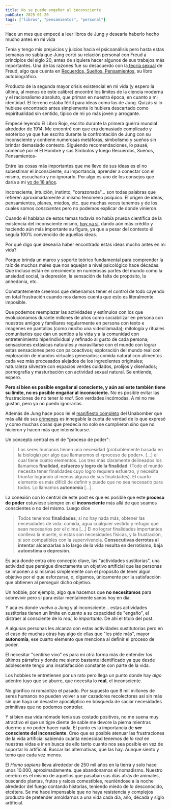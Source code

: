 ```yaml
---
title: No se puede engañar al inconsciente
pubDate: 2025-01-20
tags: ["libros", "pensamientos", "personal"]
---
```


Hace un mes que empecé a leer libros de Jung y desearia haberlo hecho mucho antes en mi vida

Tenía y tengo mis prejuicios y juicios hacia el psicoanálisis pero hasta estas semanas no sabía que Jung cortó su relación personal con Freud a principios del siglo 20, antes de siquiera hacer algunos de sus trabajos más importantes. Una de las razones fue su desacuerdo con la[ teoría sexual](https://es.wikipedia.org/wiki/Desarrollo_psicosexual) de Freud, algo que cuenta en [Recuerdos, Sueños, Pensamientos](https://es.wikipedia.org/wiki/Recuerdos,_sue%C3%B1os,_pensamientos), su libro autobiográfico.

Producto de la segunda mayor crisis existencial en mi vida (y espero la última, al menos de este calibre) encontré los límites de la ciencia moderna y el racionalismo absoluto, que priman en nuestra época, en cuanto a mi identidad. El terreno estaba fértil para ideas como las de Jung. Quizás si lo hubiese encontrado antes simplemente lo hubiera descartado como espiritualidad sin sentido, típico de mi yo más joven y arrogante.

Empecé leyendo El Libro Rojo, escrito durante la primera guerra mundial alrededor de 1914. Me encontré con que era demasiado complicado y esotérico ya que fue escrito durante la confrontación de Jung con su inconsciente y contiene numerosas metáforas, simbolismo y sueños sin brindar demasiado contexto. Siguiendo recomendaciones, lo pausé, comencé por el El Hombre y sus Símbolos y luego Recuerdos, Sueños, Pensamientos-

Entre las cosas más importantes que me llevo de sus ideas es el no subestimar el inconsciente, su importancia, aprender a conectar con el mismo, escucharlo y no ignorarlo. Por algo es uno de los consejos que daría a mi [yo de 18 años](https://lojeda.co/es/blog/consejos-18/).

Inconsciente, intuición, instinto, "corazonada"... son todas palabras que refieren aproximadamente al mismo fenómeno psíquico. El origen de ideas, pensamientos, planes, miedos, etc. que muchas veces tenemos y de los cuales somos *conscientes* pero no podemos explicar de donde vinieron.

Cuando él hablaba de estos temas todavía no había prueba científica de la existencia del inconsciente mismo, [hoy ya sí](https://es.wikipedia.org/wiki/Inconsciente), dando aún más crédito y haciendo aún más importante su figura, ya que a pesar del contexto él seguía 100% convencido de aquellas ideas.

Por qué digo que desearía haber encontrado estas ideas mucho antes en mi vida?

Porque brinda un marco y soporte teórico fundamental para comprender la raíz de muchos males que nos aquejan a nivel psicológico hace décadas. Que incluso están en crecimiento en numerosas partes del mundo como la ansiedad social, la depresión, la sensación de falta de propósito, la anhedonia, etc.

Constantemente creemos que deberíamos tener el control de todo cayendo en total frustración cuando nos damos cuenta que esto es literalmente imposible. 

Que podemos reemplazar las actividades y estímulos con los que evolucionamos durante millones de años como sociabilizar en persona con nuestros amigos y familiares regularmente en persona con texto e imagenes en pantallas (como mucho una videollamada); mitología y rituales comunitarios que dan un sentido a la vida y a la comunidad con entretenimiento hiperindividual y refinado al gusto de cada persona; sensaciones extásicas naturales y maravillarse con el mundo con lograr estas sensaciones pero con psicoactivos; exploración del mundo real con exploración de mundos virtuales generados; comida natural con alimentos cada vez más procesados alejados de los ingredientes originales; naturaleza silvestre con espacios verdes cuidados, prolijos y diseñados; pornografía y masturbación con actividad sexual natural. Se entiende, espero.

**Pero si bien es posible engañar al consciente, y aún así este también tiene su límite, no es posible engañar al inconsciente.** No es posible evitar las frustraciones de no tener _lo real_. Son verdades incómodas. A mi no me gustan, pero ya no puedo ignorarlas.

Además de Jung hace poco leí el [manifiesto completo](https://essentialinstitute.org/uploads/2_i_3_Theodore_Kaczynski_Manifiesto_de_Unabomber.pdf) del Unabomber que más allá de sus [crímenes](https://es.wikipedia.org/wiki/Theodore_Kaczynski#Atentados_con_bombas) es innegable la cuota de verdad de lo que expresó y como muchas cosas que predecía no solo se cumplieron sino que no hicieron y hacen más que intensificarse.

Un concepto central es el de "proceso de poder":

> Los seres humanos tienen una necesidad (probablemente basada en la biología) por algo que llamaremos el «proceso de poder». [...] el cual tiene cuatro elementos. Los tres más claramente delineados los llamamos **finalidad, esfuerzo y logro de la finalidad**. (Todo el mundo necesita tener finalidades cuyo logro requiera esfuerzo, y necesita triunfar logrando al menos alguna de sus finalidades). El cuarto elemento es más difícil de definir y puede que no sea necesario para todos. Lo llamamos **autonomía** [...].

La conexión con lo central de este post es que es posible que este **proceso de poder** estuviese siempre en el **inconsciente** más allá de que seamos conscientes o no del mismo. Luego dice

>Todos tenemos **finalidades**; si no hay nada más, obtener las necesidades de vida: comida, agua cualquier vestido y refugio que sean necesarios por el clima [...] El no lograr finalidades importantes conlleva la muerte, si estas son necesidades físicas, y la frustración, si son compatibles con la supervivencia. **Consecutivas derrotas al intentar alcanzarlas a lo largo de la vida resulta en derrotismo, baja autoestima o depresión**.

Es acá donde entra otro concepto clave, las "actividades sustitorias", una actividad que persigue directamente un objetivo artificial que las personas se imponen a sí mismas simplemente con el propósito de tener algún objetivo por el que esforzarse, o, digamos, únicamente por la satisfacción que obtienen al perseguir dicho objetivo.

Un hobbie, por ejemplo, algo que hacemos que **no necesitamos** para sobrevivir pero sí para estar mentalmente sanos hoy en día.

Y acá es donde vuelvo a Jung y al inconsciente... estas actividades sustitorias tienen un límite en cuanto a su capacidad de "engaño", el distraer al consciente de lo _real_, lo _importante_. De ahí el título del post.

A algunas personas les alcanza con estas actividades sustitutorias pero en el caso de muchas otras hay algo de ellas que "les pide más", mayor **autonomía**, ese cuarto elemento que menciona al definir el proceso de poder.

El necesitar "sentirse vivo" es para mi otra forma más de entender los últimos párrafos y donde me siento bastante identificado ya que desde adolescente tengo una insatisfacción constante con parte de la vida.

Los hobbies te entretienen por un rato pero llega un punto donde hay _algo_ adentro tuyo que se aburre, que necesita lo **real**, el inconsciente.

No glorifico ni romantizo el pasado. Por supuesto que 8 mil millones de seres humanos no pueden volver a ser cazadores recolectores así sin más sin que haya un desastre apocalíptico en búsqueda de saciar necesidades primitivas que no podemos controlar.

Y si bien esa vida nómade tenía sus costado positivos, no me suena muy atractivo el que un tigre diente de sable me devore la pierna mientras duermo y no poder hacer nada. El punto es la importancia de **ser consciente del inconsciente**. Creo que es posible atenuar las frustraciones de la vida artificial sabiendo cuánta necesidad tenemos de _lo real_ en nuestras vidas e ir en busca de ello tanto cuanto nos sea posible en vez de soportar lo artificial. Buscar las alternativas, que las hay. Aunque siento y temo que cada vez menos.

El *Homo sapiens* lleva alrededor de 250 mil años en la tierra y solo hace unos 10.000, aproximadamente. que abandonamos el nomadismo. Nuestro cerebro es el mismo de aquellos que pasaban sus días atrás de animales, buscando plantas, frutos y raíces comestibles, reuniéndose a la noche alrededor del fuego contando historias, teniendo miedo de lo desconocido, etcétera. Se me hace impensable que no haya resistencia y complejos producto de pretender amoldarnos a una vida cada día, año, década y siglo artificial.
